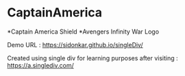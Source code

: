 # CaptainAmerica
*Captain America Shield
*Avengers Infinity War Logo

Demo URL : https://sidonkar.github.io/singleDiv/

Created using single div for learning purposes after visiting : https://a.singlediv.com/
